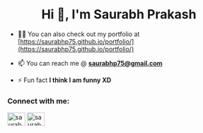 
<h1 align="center">Hi 👋, I'm Saurabh Prakash</h1>


- 👨‍💻 You can also check out my portfolio at [https://saurabhp75.github.io/portfolio/](https://saurabhp75.github.io/portfolio/)

- 📫 You can reach me @ **saurabhp75@gmail.com**

- ⚡ Fun fact **I think I am funny XD**

<h3 align="left">Connect with me:</h3>
<p align="left">
<a href="https://twitter.com/saurabhp75" target="blank"><img align="center" src="https://cdn.jsdelivr.net/npm/simple-icons@3.0.1/icons/twitter.svg" alt="saurabhp75" height="30" width="40" /></a>
<a href="https://www.linkedin.com/in/saurabhp75/" target="blank"><img align="center" src="https://cdn.jsdelivr.net/npm/simple-icons@3.0.1/icons/linkedin.svg" alt="saurabhp75" height="30" width="40" /></a>
</p>

<!-- <h3 align="left">Languages and Tools:</h3>
<p align="left"> <a href="https://www.cprogramming.com/" target="_blank"> <img src="https://devicons.github.io/devicon/devicon.git/icons/c/c-original.svg" alt="c" width="40" height="40"/> </a> <a href="https://www.w3schools.com/cpp/" target="_blank"> <img src="https://devicons.github.io/devicon/devicon.git/icons/cplusplus/cplusplus-original.svg" alt="cplusplus" width="40" height="40"/> </a> <a href="https://www.w3schools.com/css/" target="_blank"> <img src="https://devicons.github.io/devicon/devicon.git/icons/css3/css3-original-wordmark.svg" alt="css3" width="40" height="40"/> </a> <a href="https://www.figma.com/" target="_blank"> <img src="https://www.vectorlogo.zone/logos/figma/figma-icon.svg" alt="figma" width="40" height="40"/> </a> <a href="https://flutter.dev" target="_blank"> <img src="https://www.vectorlogo.zone/logos/flutterio/flutterio-icon.svg" alt="flutter" width="40" height="40"/> </a> <a href="https://git-scm.com/" target="_blank"> <img src="https://www.vectorlogo.zone/logos/git-scm/git-scm-icon.svg" alt="git" width="40" height="40"/> </a> <a href="https://www.w3.org/html/" target="_blank"> <img src="https://devicons.github.io/devicon/devicon.git/icons/html5/html5-original-wordmark.svg" alt="html5" width="40" height="40"/> </a> <a href="https://www.linux.org/" target="_blank"> <img src="https://devicons.github.io/devicon/devicon.git/icons/linux/linux-original.svg" alt="linux" width="40" height="40"/> </a> <a href="https://www.photoshop.com/en" target="_blank"> <img src="https://devicons.github.io/devicon/devicon.git/icons/photoshop/photoshop-plain.svg" alt="photoshop" width="40" height="40"/> </a> <a href="https://www.python.org" target="_blank"> <img src="https://devicons.github.io/devicon/devicon.git/icons/python/python-original.svg" alt="python" width="40" height="40"/> </a> </p> -->

<!-- <p><img align="left" src="https://github-readme-stats.vercel.app/api/top-langs?username=saurabhp75&show_icons=true&locale=en&layout=compact" alt="saurabhp75" /></p>

<p>&nbsp;<img align="center" src="https://github-readme-stats.vercel.app/api?username=saurabhp75&show_icons=true&locale=en" alt="saurabhp75" /></p> -->
